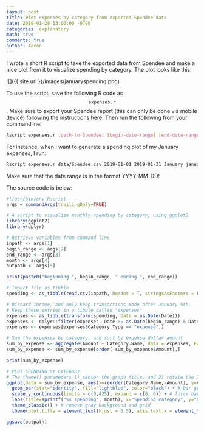 ```yaml
---
layout: post
title: Plot expenses by category from exported Spendee data
date: 2019-01-28 13:00:00 -0700
categories: explanatory
math: true
comments: true
author: Aaron
---
```



I wrote a short R script to take the exported data from Spendee and make a nice plot from it to visualize spending by category. The plot looks like this:  

![]({{ site.url }}/images/januaryspending.png)  

To use the script, save the following R code as $$\texttt{expenses.r}$$. Make sure to export your Spendee report (this can only be done via mobile device) following the instructions [here](https://medium.com/spendee/export-your-data-from-spendee-76b32804e8f1). Then run the following from your commandline:  

~~~ bash
Rscript expenses.r [path-to-Spendee] [begin-date-range] [end-date-range] [month] [output-image-name.png]
~~~

For instance, when I want to generate a spending plot of my January expenses, I run:  

~~~ bash
Rscript expenses.r data/Spendee.csv 2019-01-01 2019-01-31 January januaryspending.png
~~~

Make sure that the date range is in the format YYYY-MM-DD!  

The source code is below:  

~~~ R
#!/usr/bin/env Rscript
args = commandArgs(trailingOnly=TRUE)

# A script to visualize monthly spending by category, using ggplot2
library(ggplot2)
library(dplyr)

# Retrieve variables from command line
inpath <- args[1]
begin_range <- args[2]
end_range <- args[3]
month <- args[4]
outpath <- args[5]

print(paste0("beginning ", begin_range, " ending ", end_range))

# Import file as tibble
spending <- as_tibble(read.csv(inpath, header = T, stringsAsFactors = F))

# Discard income, and only keep transactions made after January 5th.
# Keep these entries in a tibble called "expenses"
expenses <- as_tibble(transform(spending, Date = as.Date(Date)))
expenses <- dplyr::filter(expenses, Date >= as.Date(begin_range) & Date <= as.Date(end_range))
expenses <- expenses[expenses$Category.Type == "expense",]

# Sum the expenses by category, and sort by expense dollar amount
sum_by_expense <- aggregate(Amount ~ Category.Name, data = expenses, FUN = function(x) sum(x)*-1)
sum_by_expense <- sum_by_expense[order(-sum_by_expense$Amount),]

print(sum_by_expense)

# PLOT SPENDING BY CATEGORY
# The theme() parameters 1) center the graph title, and 2) rotate the X-categories.
ggplot(data = sum_by_expense, aes(x=reorder(Category.Name,-Amount), y=Amount)) + # initiate plot
  geom_bar(stat="identity", fill="lightblue", color="black") + # bar graph
  scale_y_continuous(limits = c(0,425), expand = c(0, 0)) + # force bars to start on the x-axis
  labs(title=sprintf("%s spending", month), x="Spending category", y="Dollar amount") + 
  theme_classic() + # remove gray background and grid
  theme(plot.title = element_text(hjust = 0.5), axis.text.x = element_text(angle = 45, hjust = 1))

ggsave(outpath)
~~~  